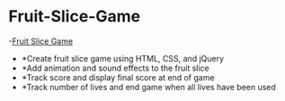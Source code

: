 # Fruit-Slice-Game

-[Fruit Slice Game](https://dt1993.github.io/Fruit-Slice-Game/)

- *Create fruit slice game using HTML, CSS, and jQuery
- *Add animation and sound effects to the fruit slice
- *Track score and display final score at end of game
- *Track number of lives and end game when all lives have been used
